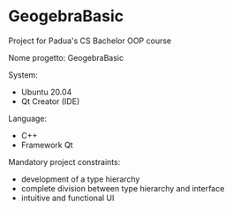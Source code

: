 # GeogebraBasic
Project for Padua's CS Bachelor OOP course

Nome progetto: GeogebraBasic

System: 
  - Ubuntu 20.04
  - Qt Creator (IDE)

Language: 
  - C++
  - Framework Qt

Mandatory project constraints:
  - development of a type hierarchy
  - complete division between type hierarchy and interface
  - intuitive and functional UI
